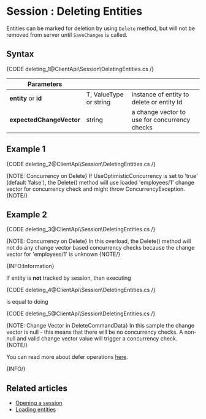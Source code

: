 # Session : Deleting Entities

Entities can be marked for deletion by using `Delete` method, but will not be removed from server until `SaveChanges` is called.

## Syntax

{CODE deleting_1@ClientApi\Session\DeletingEntities.cs /}

| Parameters | | |
| ------------- | ------------- | ----- |
| **entity** or **id** | T, ValueType or string | instance of entity to delete or entity Id |
| **expectedChangeVector** | string | a change vector to use for concurrency checks

## Example 1

{CODE deleting_2@ClientApi\Session\DeletingEntities.cs /}

{NOTE: Concurrency on Delete}
If UseOptimisticConcurrency is set to 'true' (default 'false'), the Delete() method will use loaded 'employees/1' change vector for concurrency check and might throw ConcurrencyException.
{NOTE/}

## Example 2

{CODE deleting_3@ClientApi\Session\DeletingEntities.cs /}

{NOTE: Concurrency on Delete}
In this overload, the Delete() method will not do any change vector based concurrency checks because the change vector for 'employees/1' is unknown
{NOTE/}

{INFO:Information}

If entity is **not** tracked by session, then executing

{CODE deleting_4@ClientApi\Session\DeletingEntities.cs /}

is equal to doing

{CODE deleting_5@ClientApi\Session\DeletingEntities.cs /}

{NOTE: Change Vector in DeleteCommandData}
In this sample the change vector is null - this means that there will be no concurrency checks. A non-null and valid change vector value will trigger a concurrency check. 
{NOTE/}

You can read more about defer operations [here](./how-to/defer-operations).

{INFO/}

## Related articles

- [Opening a session](./opening-a-session)  
- [Loading entities](./loading-entities)  
